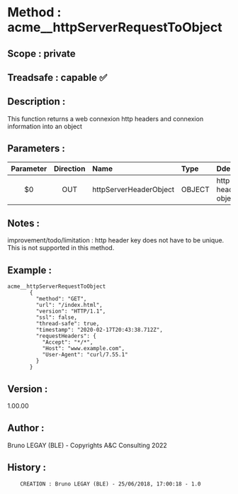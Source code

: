 ﻿# **Method :** acme__httpServerRequestToObject
## **Scope :** private
## **Treadsafe :** capable ✅ 
## **Description :** 
This function returns a web connexion http headers and connexion information into an object
## **Parameters :** 
| Parameter | Direction | Name | Type | Ddescription | 
|:----:|:----:|:----|:----|:----| 
| $0 | OUT | httpServerHeaderObject | OBJECT | http server header object | 

## **Notes :** 
improvement/todo/limitation : http header key does not have to be unique. This is not supported in this method.
## **Example :** 
```
acme__httpServerRequestToObject
       {
         "method": "GET",
         "url": "/index.html",
         "version": "HTTP/1.1",
         "ssl": false,
         "thread-safe": true,
         "timestamp": "2020-02-17T20:43:38.712Z",
         "requestHeaders": {
           "Accept": "*/*",
           "Host": "www.example.com",
           "User-Agent": "curl/7.55.1"
         }
       }
```
## **Version :** 
1.00.00
## **Author :** 
Bruno LEGAY (BLE) - Copyrights A&C Consulting 2022
## **History :** 
 
        CREATION : Bruno LEGAY (BLE) - 25/06/2018, 17:00:18 - 1.0
